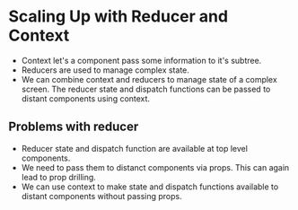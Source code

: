 # Scaling Up with Reducer and Context

- Context let's a component pass some information to it's subtree.
- Reducers are used to manage complex state.
- We can combine context and reducers to manage state of a complex screen. The reducer state and dispatch functions can be passed to distant components using context.


## Problems with reducer

- Reducer state and dispatch function are available at top level components.
- We need to pass them to distanct components via props. This can again lead to prop drilling.
- We can use context to make state and dispatch functions available to distant components without passing props.
